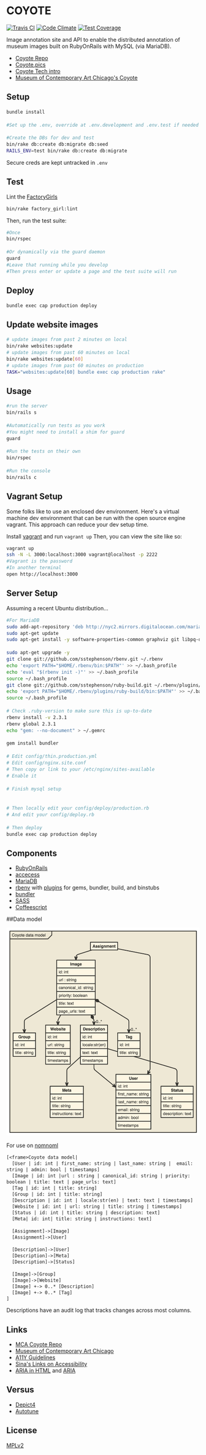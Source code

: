 COYOTE
====

[![Travis CI](https://travis-ci.org/coyote-team/coyote.svg?branch=master)](https://travis-ci.org/coyote-team/coyote)
[![Code Climate](https://codeclimate.com/github/coyote-team/coyote/badges/gpa.svg)](https://codeclimate.com/github/coyote-team/coyote)
[![Test Coverage](https://codeclimate.com/github/coyote-team/coyote/badges/coverage.svg)](https://codeclimate.com/github/coyote-team/coyote/coverage)


Image annotation site and API to enable the distributed annotation of museum images built on RubyOnRails with MySQL (via MariaDB). 

- [Coyote Repo](http://github.com/coyote-team/coyote)
- [Coyote.pics](https://coyote.pics/)
- [Coyote Tech intro](https://github.com/coyote-team/coyote/blob/master/app/views/pages/_intro.md)
- [Museum of Contemporary Art Chicago's Coyote](http://coyote.mcachicago.org)

## Setup

```bash
bundle install

#Set up the .env, override at .env.development and .env.test if needed

#Create the DBs for dev and test
bin/rake db:create db:migrate db:seed
RAILS_ENV=test bin/rake db:create db:migrate
```

Secure creds are kept untracked in `.env`

## Test

Lint the [FactoryGirls](https://github.com/thoughtbot/factory_girl)

```bash
bin/rake factory_girl:lint

```

Then, run the test suite:

```bash
#Once
bin/rspec

#Or dynamically via the guard daemon
guard
#Leave that running while you develop
#Then press enter or update a page and the test suite will run

```

## Deploy

```bash
bundle exec cap production deploy
```

## Update website images

```bash
# update images from past 2 minutes on local
bin/rake websites:update
# update images from past 60 minutes on local
bin/rake websites:update[60]
# update images from past 60 minutes on production
TASK="websites:update[60] bundle exec cap production rake"

```

## Usage 

```bash
#run the server
bin/rails s

#Automatically run tests as you work
#You might need to install a shim for guard
guard

#Run the tests on their own
bin/rspec

#Run the console
bin/rails c
```

## Vagrant Setup

Some folks like to use an enclosed dev environment.  Here's a virtual machine dev environment that can be run with the open source engine vagrant. This approach can reduce your dev setup time.

Install [vagrant](https://www.vagrantup.com/downloads.html) and run `vagrant up`  Then, you can view the site like so:

```bash
vagrant up
ssh -N -L 3000:localhost:3000 vagrant@localhost -p 2222 
#Vagrant is the password
#In another terminal
open http://localhost:3000
```

## Server Setup

Assuming a recent Ubuntu distribution...

```bash
#For MariaDB 
sudo add-apt-repository 'deb http://nyc2.mirrors.digitalocean.com/mariadb/repo/10.0/ubuntu trusty main'
sudo apt-get update
sudo apt-get install -y software-properties-common graphviz git libpq-dev gawk build-essential libreadline6-dev zlib1g-dev libssl-dev libyaml-dev autoconf libgdbm-dev libncurses5-dev automake libtool bison pkg-config libffi-dev mariadb-server libmariadbclient-dev git make gcc  zlib1g-dev  libssl-dev libreadline6-dev libxml2-dev libsqlite3-dev nginx openssl libreadline6 libreadline6-dev curl git-core zlib1g libyaml-dev libsqlite3-dev sqlite3 libxml2-dev libxslt-dev autoconf libc6-dev libgdbm-dev ncurses-dev automake libtool pkg-config libffi-dev libv8-dev  imagemagick libmagickwand-dev fail2ban ruby-mysql 

sudo apt-get upgrade -y
git clone git://github.com/sstephenson/rbenv.git ~/.rbenv
echo 'export PATH="$HOME/.rbenv/bin:$PATH"' >> ~/.bash_profile
echo 'eval "$(rbenv init -)"' >> ~/.bash_profile
source ~/.bash_profile
git clone git://github.com/sstephenson/ruby-build.git ~/.rbenv/plugins/ruby-build
echo 'export PATH="$HOME/.rbenv/plugins/ruby-build/bin:$PATH"' >> ~/.bash_profile
source ~/.bash_profile

# Check .ruby-version to make sure this is up-to-date
rbenv install -v 2.3.1
rbenv global 2.3.1
echo "gem: --no-document" > ~/.gemrc

gem install bundler

# Edit config/thin.production.yml
# Edit config/nginx.site.conf 
# Then copy or link to your /etc/nginx/sites-available
# Enable it

# Finish mysql setup


# Then locally edit your config/deploy/production.rb
# And edit your config/deploy.rb

# Then deploy
bundle exec cap production deploy
```

## Components

- [RubyOnRails](http://rubyonrails.org/)
- [accecess](http://lukyvj.github.io/accecss/)
- [MariaDB](https://mariadb.org/) 
- [rbenv](http://rbenv.org/) with [plugins](https://github.com/sstephenson/rbenv/wiki/Plugins) for gems, bundler, build, and binstubs
- [bundler](http://bundler.io/)
- [SASS](http://sass-lang.com/)
- [Coffeescript](http://coffeescript.org/)

##Data model

![Data model](datamodel.png)

For use on [nomnoml](http://www.nomnoml.com/)

```
[<frame>Coyote data model|
  [User | id: int | first_name: string | last_name: string |  email: string | admin: bool | timestamps]
  [Image | id: int |url : string | canonical_id: string | priority: boolean | title: text | page_urls: text]
  [Tag | id: int | title: string]
  [Group | id: int | title: string]
  [Description | id: int | locale:str(en) | text: text | timestamps]
  [Website | id: int | url: string | title: string | timestamps]
  [Status | id: int | title: string | description: text]
  [Meta| id: int| title: string | instructions: text]

  [Assignment]->[Image]
  [Assignment]->[User]

  [Description]->[User]
  [Description]->[Meta]
  [Description]->[Status]

  [Image]->[Group]
  [Image]->[Website]
  [Image] +-> 0..* [Description]
  [Image] +-> 0..* [Tag]
]
```

Descriptions have an audit log that tracks changes across most columns.
 
## Links

- [MCA Coyote Repo](https://github.com/mcachicago/coyote)
- [Museum of Contemporary Art Chicago](http://www2.mcachicago.org/) 
- [A11Y Guidelines](http://a11yproject.com/)
- [Sina's Links on Accessibility](http://www.sinabahram.com/resources.php)
- [ARIA in HTML](http://rawgit.com/w3c/aria-in-html/master/index.html) and [ARIA](http://www.w3.org/TR/wai-aria/states_and_properties#global_states)

## Versus
- [Depict4](http://depictfor.us/)
- [Autotune](https://github.com/voxmedia/autotune/)

## License
[MPLv2](http://choosealicense.com/licenses/mpl-2.0/#)
